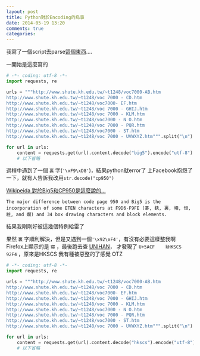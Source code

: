 ```yaml
---
layout: post
title: Python對於Encoding的鳥事
date: 2014-05-19 13:20
comments: true
categories:
---
```

我寫了一個script去parse[這個東西](http://www.shute.kh.edu.tw/~t1248/voc.htm)....

一開始是這麼寫的

``` python
# -*- coding: utf-8 -*-
import requests, re

urls = """http://www.shute.kh.edu.tw/~t1248/voc7000-AB.htm
http://www.shute.kh.edu.tw/~t1248/voc 7000 - CD.htm
http://www.shute.kh.edu.tw/~t1248/voc7000- EF.htm
http://www.shute.kh.edu.tw/~t1248/voc 7000 - GHIJ.htm
http://www.shute.kh.edu.tw/~t1248/voc 7000 - KLM.htm
http://www.shute.kh.edu.tw/~t1248/voc7000 - N O.htm
http://www.shute.kh.edu.tw/~t1248/voc 7000 - PQR.htm
http://www.shute.kh.edu.tw/~t1248/voc7000 - ST.htm
http://www.shute.kh.edu.tw/~t1248/voc 7000 - UVWXYZ.htm""".split("\n")

for url in urls:
    content = requests.get(url).content.decode("big5").encode("utf-8")
    # 以下省略
```

過程中遇到了一個 `裏` 字(`'\xF9\xD8'`)，結果python就error了
上Facebook抱怨了一下，就有人告訴我改用`str.decode("cp950")`

[Wikipeida 對於Big5和CP950是這麼說的...](http://en.wikipedia.org/wiki/Code_page_950)

```
The major difference between code page 950 and Big5 is the incorporation of some ETEN characters at F9D6-F9FE (碁, 銹, 裏, 墻, 恒, 粧, and 嫺) and 34 box drawing characters and block elements.
```

結果我剛剛好被這幾個特例給雷了

果然 `裏` 字順利解決，但是又遇到一個`'\x92\xF4'`，有沒有必要這樣整我啊
Firefox上顯示的是 `寝` ，最後跑去查 [UNIHAN](ftp://ftp.unicode.org/Public/UNIDATA/Unihan.zip)，
才發現了 `U+5ACF	kHKSCS	92F4` ，原來是HKSCS
我有種被惡整的了感覺 OTZ

``` python
# -*- coding: utf-8 -*-
import requests, re

urls = """http://www.shute.kh.edu.tw/~t1248/voc7000-AB.htm
http://www.shute.kh.edu.tw/~t1248/voc 7000 - CD.htm
http://www.shute.kh.edu.tw/~t1248/voc7000- EF.htm
http://www.shute.kh.edu.tw/~t1248/voc 7000 - GHIJ.htm
http://www.shute.kh.edu.tw/~t1248/voc 7000 - KLM.htm
http://www.shute.kh.edu.tw/~t1248/voc7000 - N O.htm
http://www.shute.kh.edu.tw/~t1248/voc 7000 - PQR.htm
http://www.shute.kh.edu.tw/~t1248/voc7000 - ST.htm
http://www.shute.kh.edu.tw/~t1248/voc 7000 - UVWXYZ.htm""".split("\n")

for url in urls:
    content = requests.get(url).content.decode("hkscs").encode("utf-8")
    # 以下省略
```
